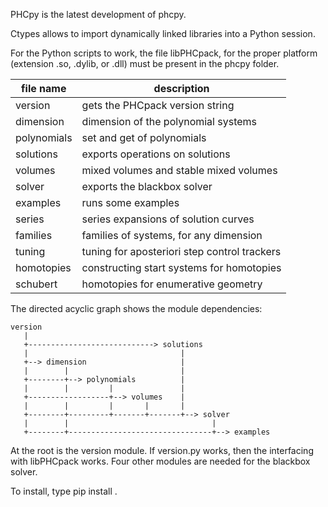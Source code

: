 PHCpy is the latest development of phcpy.

Ctypes allows to import dynamically linked libraries into a Python session.

For the Python scripts to work, the file libPHCpack,
for the proper platform (extension .so, .dylib, or .dll) must be present
in the phcpy folder.

| file name              | description                                   |
|------------------------|-----------------------------------------------|
| version                | gets the PHCpack version string               |
| dimension              | dimension of the polynomial systems           |
| polynomials            | set and get of polynomials                    |
| solutions              | exports operations on solutions               |
| volumes                | mixed volumes and stable mixed volumes        |
| solver                 | exports the blackbox solver                   |
| examples               | runs some examples                            |
| series                 | series expansions of solution curves          |
| families               | families of systems, for any dimension        |
| tuning                 | tuning for aposteriori step control trackers  |
| homotopies             | constructing start systems for homotopies     |
| schubert               | homotopies for enumerative geometry           |

The directed acyclic graph shows the module dependencies:

    version
       |
       +----------------------------> solutions         
       |                                  |
       +--> dimension                     |
       |        |                         |
       +--------+--> polynomials          |
       |        |         |               |
       +------------------+--> volumes    |
       |        |         |       |       |
       +--------+---------+-------+-------+--> solver 
       |        |                                |
       +--------+--------------------------------+--> examples

At the root is the version module.  If version.py works,
then the interfacing with libPHCpack works.
Four other modules are needed for the blackbox solver.

To install, type
pip install .

